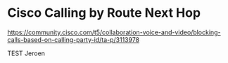 # Cisco Calling by Route Next Hop

https://community.cisco.com/t5/collaboration-voice-and-video/blocking-calls-based-on-calling-party-id/ta-p/3113978

TEST Jeroen
